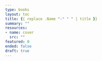 ```yaml
---
type: books
layout: toc
title: {{ replace .Name "-" " " | title }}
summary: ""
resources:
- name: cover
  src: ""
featured: 0
ended: false
draft: true
---
```

